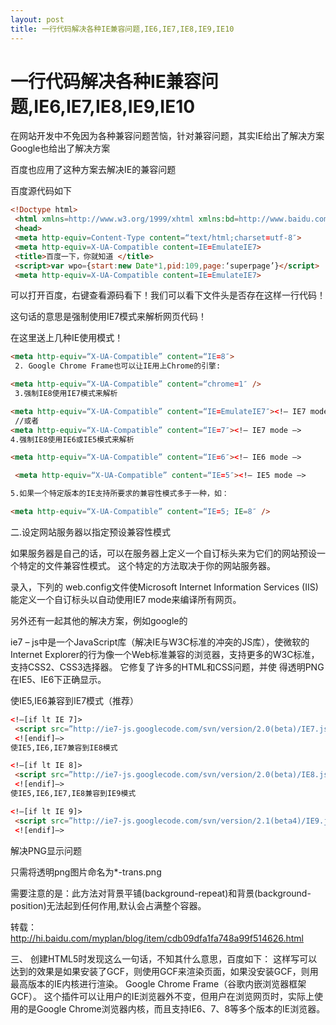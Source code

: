 ```yaml
---
layout: post
title: 一行代码解决各种IE兼容问题,IE6,IE7,IE8,IE9,IE10
---
```


# 一行代码解决各种IE兼容问题,IE6,IE7,IE8,IE9,IE10

在网站开发中不免因为各种兼容问题苦恼，针对兼容问题，其实IE给出了解决方案Google也给出了解决方案

百度也应用了这种方案去解决IE的兼容问题

百度源代码如下

```HTML
<!Doctype html>
 <html xmlns=http://www.w3.org/1999/xhtml xmlns:bd=http://www.baidu.com/2010/xbdml>
 <head>
 <meta http-equiv=Content-Type content=“text/html;charset=utf-8″>
 <meta http-equiv=X-UA-Compatible content=IE=EmulateIE7>
 <title>百度一下，你就知道 </title>
 <script>var wpo={start:new Date*1,pid:109,page:‘superpage’}</script>
 <meta http-equiv=X-UA-Compatible content=IE=EmulateIE7>
```

可以打开百度，右键查看源码看下！我们可以看下文件头是否存在这样一行代码！

这句话的意思是强制使用IE7模式来解析网页代码！

在这里送上几种IE使用模式！

```HTML
<meta http-equiv=“X-UA-Compatible” content=“IE=8″>
 2. Google Chrome Frame也可以让IE用上Chrome的引擎:

<meta http-equiv=“X-UA-Compatible” content=“chrome=1″ />
 3.强制IE8使用IE7模式来解析

<meta http-equiv=“X-UA-Compatible” content=“IE=EmulateIE7″><!– IE7 mode –>
 //或者
<meta http-equiv=“X-UA-Compatible” content=“IE=7″><!– IE7 mode –>
4.强制IE8使用IE6或IE5模式来解析

<meta http-equiv=“X-UA-Compatible” content=“IE=6″><!– IE6 mode –> 

 <meta http-equiv=“X-UA-Compatible” content=“IE=5″><!– IE5 mode –> 

5.如果一个特定版本的IE支持所要求的兼容性模式多于一种，如：

<meta http-equiv=“X-UA-Compatible” content=“IE=5; IE=8″ />
```
二.设定网站服务器以指定预设兼容性模式

如果服务器是自己的话，可以在服务器上定义一个自订标头来为它们的网站预设一个特定的文件兼容性模式。
这个特定的方法取决于你的网站服务器。

录入，下列的 web.config文件使Microsoft Internet Information Services (IIS)能定义一个自订标头以自动使用IE7 mode来编译所有网页。

另外还有一起其他的解决方案，例如google的

ie7 – js中是一个JavaScript库（解决IE与W3C标准的冲突的JS库），使微软的Internet Explorer的行为像一个Web标准兼容的浏览器，支持更多的W3C标准，支持CSS2、CSS3选择器。
它修复了许多的HTML和CSS问题，并使 得透明PNG在IE5、IE6下正确显示。

使IE5,IE6兼容到IE7模式（推荐）

```HTML
<!–[if lt IE 7]>
 <script src=”http://ie7-js.googlecode.com/svn/version/2.0(beta)/IE7.js” type=”text/javascript”></script>
 <![endif]–>
使IE5,IE6,IE7兼容到IE8模式

<!–[if lt IE 8]>
 <script src=”http://ie7-js.googlecode.com/svn/version/2.0(beta)/IE8.js” type=”text/javascript”></script>
 <![endif]–>
使IE5,IE6,IE7,IE8兼容到IE9模式

<!–[if lt IE 9]>
 <script src=”http://ie7-js.googlecode.com/svn/version/2.1(beta4)/IE9.js”></script>
 <![endif]–>
```

解决PNG显示问题

只需将透明png图片命名为*-trans.png

需要注意的是：此方法对背景平铺(background-repeat)和背景(background-position)无法起到任何作用,默认会占满整个容器。

转载：http://hi.baidu.com/myplan/blog/item/cdb09dfa1fa748a99f514626.html


三、<meta http-equiv="X-UA-Compatible" content="IE=edge,chrome=1" />
创建HTML5时发现这么一句话，不知其什么意思，百度如下：
这样写可以达到的效果是如果安装了GCF，则使用GCF来渲染页面，如果没安装GCF，则用最高版本的IE内核进行渲染。
Google Chrome Frame（谷歌内嵌浏览器框架GCF）。
这个插件可以让用户的IE浏览器外不变，但用户在浏览网页时，实际上使用的是Google Chrome浏览器内核，而且支持IE6、7、8等多个版本的IE浏览器。
